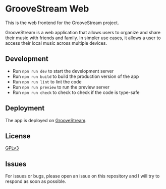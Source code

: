 # GrooveStream Web
This is the web frontend for the GrooveStream project.

GrooveStream is a web application that allows users to organize and share their music with friends and family. In simpler use cases, it allows a user to access their local music across multiple devices.

## Development
- Run `npm run dev` to start the development server
- Run `npm run build` to build the production version of the app
- Run `npm run lint` to lint the code
- Run `npm run preview` to run the preview server
- Run `npm run check` to check to check if the code is type-safe

## Deployment
The app is deployed on [GrooveStream](https://groovestream.app/).

## License
[GPLv3](https://choosealicense.com/licenses/gpl-3.0/)

## Issues
For issues or bugs, please open an issue on this repository and I will try to respond as soon as possible.
